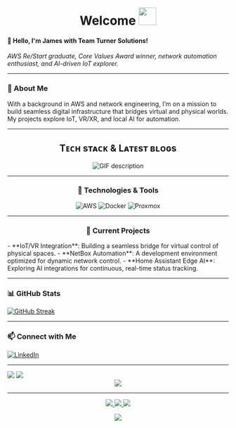 <h1 align="center">Welcome <img src="https://media.giphy.com/media/hvRJCLFzcasrR4ia7z/giphy.gif" width="40"></h1>

#### 👋 Hello, I'm James with Team Turner Solutions!
_AWS Re/Start graduate, Core Values Award winner, network automation enthusiast, and AI-driven IoT explorer._

---

### 🌟 About Me
With a background in AWS and network engineering, I’m on a mission to build seamless digital infrastructure that bridges virtual and physical worlds. My projects explore IoT, VR/XR, and local AI for automation.

---

<h2 align="center">Tᴇᴄʜ sᴛᴀᴄᴋ & Lᴀᴛᴇsᴛ ʙʟᴏɢs</h2> 
<div align="center">
  <picture>
    <source media="(prefers-color-scheme: dark)" srcset="./Skills_Animation_Dark.gif">
    <img alt="GIF description" src="./Skills_Animation_White.gif">
  </picture>
</div>

---

<h3 align="center">🔧 Technologies & Tools</h3>
<p align="center">
  <img src="https://img.shields.io/badge/AWS-%23FF9900.svg?style=flat&logo=amazon-aws&logoColor=white" alt="AWS" />
  <img src="https://img.shields.io/badge/Docker-%232496ED.svg?style=flat&logo=docker&logoColor=white" alt="Docker" />
  <img src="https://img.shields.io/badge/Proxmox-%23E57000.svg?style=flat&logo=proxmox&logoColor=white" alt="Proxmox" />
</p>

---

<h3 align="center">🚀 Current Projects</h3>
- **IoT/VR Integration**: Building a seamless bridge for virtual control of physical spaces.
- **NetBox Automation**: A development environment optimized for dynamic network control.
- **Home Assistant Edge AI**: Exploring AI integrations for continuous, real-time status tracking.

---

### 📊 GitHub Stats
[![GitHub Streak](https://git-readme-streak-stats.herokuapp.com/?user=yourusername)](https://git.io/streak-stats)

---

### 📫 Connect with Me
[![LinkedIn](https://img.shields.io/badge/LinkedIn-%230A66C2.svg?style=flat&logo=linkedin&logoColor=white)](https://www.linkedin.com/in/teamturnersolutions/) 

---

<!--Tech stack: start-->
<img src="img/tech_stack.png">

<img src="https://skillicons.dev/icons?i=java,php,dart,python,kotlin,bash,md,html,css,js,mysql,postgres,laravel,vue,pinia,gradle,flutter,tailwind,alpinejs,git,github,firebase,heroku,androidstudio,vscode,vim,idea,ai,ps,linux&perline=15" />

<!--Tech stack: end-->

<div align="center">
<img src="img/hero_banner.svg">

<!-- uncomment to change banner
<img src="https://capsule-render.vercel.app/api?type=waving&&color=0:4CB8C4,100:3CD3AD&height=300&section=header&text=Muhammad%20Faizan&fontSize=90&fontColor=FCFFE7" />
-->

---

<!--Header: end-->

<!--Social Links Badges: start-->

<a href="https://github.com/teamturnersolutions">
  <img src="https://img.shields.io/badge/GitHub-181717.svg?style=for-the-badge&logo=GitHub&logoColor=white">
</a>
<a href="https://linkedin.com/in/teamturnersolutions">
  <img src="https://img.shields.io/badge/LinkedIn-0A66C2.svg?style=for-the-badge&logo=LinkedIn&logoColor=white">
</a>  

<!--Social Links Badges: end-->

<!--About me: start-->
<img src="img/hi_there.png">



<p align="center">
<!--   <a href="https://github.com/DenverCoder1/readme-typing-svg"> -->
    <img src="https://readme-typing-svg.herokuapp.com?color=E22FE4&width=380&height=28&lines=Hi👋+I'm+Md+Nadeem+Sarwar..;Microsoft+Student+Ambassador;Open-Source+Enthusiast..;Learning+In+Public..;Empowering+Others;Nice+To+Meet+You+....&center=true"></a></p>
    
